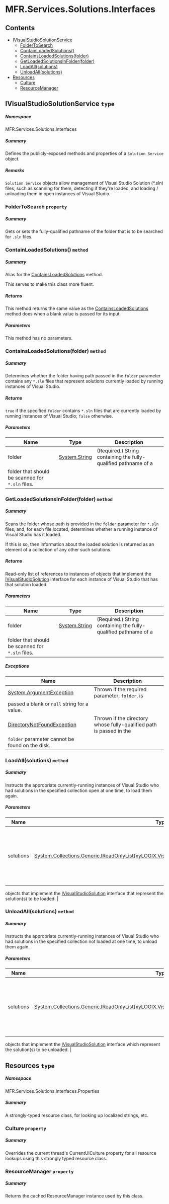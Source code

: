 <a name='assembly'></a>
# MFR.Services.Solutions.Interfaces

## Contents

- [IVisualStudioSolutionService](#T-MFR-Managers-Solutions-Interfaces-IVisualStudioSolutionService 'MFR.Services.Solutions.Interfaces.IVisualStudioSolutionService')
  - [FolderToSearch](#P-MFR-Managers-Solutions-Interfaces-IVisualStudioSolutionService-FolderToSearch 'MFR.Services.Solutions.Interfaces.IVisualStudioSolutionService.FolderToSearch')
  - [ContainLoadedSolutions()](#M-MFR-Managers-Solutions-Interfaces-IVisualStudioSolutionService-ContainLoadedSolutions 'MFR.Services.Solutions.Interfaces.IVisualStudioSolutionService.ContainLoadedSolutions')
  - [ContainsLoadedSolutions(folder)](#M-MFR-Managers-Solutions-Interfaces-IVisualStudioSolutionService-ContainsLoadedSolutions-System-String- 'MFR.Services.Solutions.Interfaces.IVisualStudioSolutionService.ContainsLoadedSolutions(System.String)')
  - [GetLoadedSolutionsInFolder(folder)](#M-MFR-Managers-Solutions-Interfaces-IVisualStudioSolutionService-GetLoadedSolutionsInFolder-System-String- 'MFR.Services.Solutions.Interfaces.IVisualStudioSolutionService.GetLoadedSolutionsInFolder(System.String)')
  - [LoadAll(solutions)](#M-MFR-Managers-Solutions-Interfaces-IVisualStudioSolutionService-LoadAll-System-Collections-Generic-IReadOnlyList{xyLOGIX-VisualStudio-Solutions-Interfaces-IVisualStudioSolution}- 'MFR.Services.Solutions.Interfaces.IVisualStudioSolutionService.LoadAll(System.Collections.Generic.IReadOnlyList{xyLOGIX.VisualStudio.Solutions.Interfaces.IVisualStudioSolution})')
  - [UnloadAll(solutions)](#M-MFR-Managers-Solutions-Interfaces-IVisualStudioSolutionService-UnloadAll-System-Collections-Generic-IReadOnlyList{xyLOGIX-VisualStudio-Solutions-Interfaces-IVisualStudioSolution}- 'MFR.Services.Solutions.Interfaces.IVisualStudioSolutionService.UnloadAll(System.Collections.Generic.IReadOnlyList{xyLOGIX.VisualStudio.Solutions.Interfaces.IVisualStudioSolution})')
- [Resources](#T-MFR-Managers-Solutions-Interfaces-Properties-Resources 'MFR.Services.Solutions.Interfaces.Properties.Resources')
  - [Culture](#P-MFR-Managers-Solutions-Interfaces-Properties-Resources-Culture 'MFR.Services.Solutions.Interfaces.Properties.Resources.Culture')
  - [ResourceManager](#P-MFR-Managers-Solutions-Interfaces-Properties-Resources-ResourceManager 'MFR.Services.Solutions.Interfaces.Properties.Resources.ResourceManager')

<a name='T-MFR-Managers-Solutions-Interfaces-IVisualStudioSolutionService'></a>
## IVisualStudioSolutionService `type`

##### Namespace

MFR.Services.Solutions.Interfaces

##### Summary

Defines the publicly-exposed methods and properties of a `Solution Service` object.

##### Remarks

`Solution Service` objects allow management of Visual Studio Solution
(*.sln) files, such as scanning for them, detecting if they're loaded,
and loading / unloading them in open instances of Visual Studio.

<a name='P-MFR-Managers-Solutions-Interfaces-IVisualStudioSolutionService-FolderToSearch'></a>
### FolderToSearch `property`

##### Summary

Gets or sets the fully-qualified pathname of the folder that is to be searched
for `.sln` files.

<a name='M-MFR-Managers-Solutions-Interfaces-IVisualStudioSolutionService-ContainLoadedSolutions'></a>
### ContainLoadedSolutions() `method`

##### Summary

Alias for the
[ContainsLoadedSolutions](#M-MFR-Managers-Solutions-Interfaces-IVisualStudioSolutionService-ContainsLoadedSolutions 'MFR.Services.Solutions.Interfaces.IVisualStudioSolutionService.ContainsLoadedSolutions')
method.



This serves to make this class more fluent.

##### Returns

This method returns the same value as the
[ContainsLoadedSolutions](#M-MFR-Managers-Solutions-Interfaces-IVisualStudioSolutionService-ContainsLoadedSolutions 'MFR.Services.Solutions.Interfaces.IVisualStudioSolutionService.ContainsLoadedSolutions')
method does when a blank value is passed for its input.

##### Parameters

This method has no parameters.

<a name='M-MFR-Managers-Solutions-Interfaces-IVisualStudioSolutionService-ContainsLoadedSolutions-System-String-'></a>
### ContainsLoadedSolutions(folder) `method`

##### Summary

Determines whether the folder having path passed in the
`folder`
parameter contains any `*.sln` files that represent
solutions currently loaded by running instances of Visual Studio.

##### Returns

`true` if the specified `folder`
contains `*.sln` files that are currently loaded by running instances
of Visual Studio; `false` otherwise.

##### Parameters

| Name | Type | Description |
| ---- | ---- | ----------- |
| folder | [System.String](http://msdn.microsoft.com/query/dev14.query?appId=Dev14IDEF1&l=EN-US&k=k:System.String 'System.String') | (Required.) String containing the fully-qualified pathname of a
folder that should be scanned for `*.sln` files. |

<a name='M-MFR-Managers-Solutions-Interfaces-IVisualStudioSolutionService-GetLoadedSolutionsInFolder-System-String-'></a>
### GetLoadedSolutionsInFolder(folder) `method`

##### Summary

Scans the folder whose path is provided in the
`folder`
parameter for `*.sln` files, and, for each file
located, determines whether a running instance of Visual Studio has
it loaded.



If this is so, then information about the loaded solution is
returned as an element of a collection of any other such solutions.

##### Returns

Read-only list of references to instances of objects that implement
the
[IVisualStudioSolution](#T-MFR-Solutions-Interfaces-IVisualStudioSolution 'MFR.Solutions.Interfaces.IVisualStudioSolution')
interface for each instance of Visual Studio that has that solution loaded.

##### Parameters

| Name | Type | Description |
| ---- | ---- | ----------- |
| folder | [System.String](http://msdn.microsoft.com/query/dev14.query?appId=Dev14IDEF1&l=EN-US&k=k:System.String 'System.String') | (Required.) String containing the fully-qualified pathname of a
folder that should be scanned for `*.sln` files. |

##### Exceptions

| Name | Description |
| ---- | ----------- |
| [System.ArgumentException](http://msdn.microsoft.com/query/dev14.query?appId=Dev14IDEF1&l=EN-US&k=k:System.ArgumentException 'System.ArgumentException') | Thrown if the required parameter, `folder`, is
passed a blank or `null` string for a value. |
| [DirectoryNotFoundException](#T-DirectoryNotFoundException 'DirectoryNotFoundException') | Thrown if the directory whose fully-qualified path is passed in the
`folder` parameter cannot be found on the disk. |

<a name='M-MFR-Managers-Solutions-Interfaces-IVisualStudioSolutionService-LoadAll-System-Collections-Generic-IReadOnlyList{xyLOGIX-VisualStudio-Solutions-Interfaces-IVisualStudioSolution}-'></a>
### LoadAll(solutions) `method`

##### Summary

Instructs the appropriate currently-running instances of Visual
Studio who had solutions in the specified collection open at one
time, to load them again.

##### Parameters

| Name | Type | Description |
| ---- | ---- | ----------- |
| solutions | [System.Collections.Generic.IReadOnlyList{xyLOGIX.VisualStudio.Solutions.Interfaces.IVisualStudioSolution}](http://msdn.microsoft.com/query/dev14.query?appId=Dev14IDEF1&l=EN-US&k=k:System.Collections.Generic.IReadOnlyList 'System.Collections.Generic.IReadOnlyList{xyLOGIX.VisualStudio.Solutions.Interfaces.IVisualStudioSolution}') | (Required.) Reference to a collection of references to instances of
objects that implement the
[IVisualStudioSolution](#T-MFR-Solutions-Interfaces-IVisualStudioSolution 'MFR.Solutions.Interfaces.IVisualStudioSolution')
interface that represent the solution(s) to be loaded. |

<a name='M-MFR-Managers-Solutions-Interfaces-IVisualStudioSolutionService-UnloadAll-System-Collections-Generic-IReadOnlyList{xyLOGIX-VisualStudio-Solutions-Interfaces-IVisualStudioSolution}-'></a>
### UnloadAll(solutions) `method`

##### Summary

Instructs the appropriate currently-running instances of Visual
Studio who had solutions in the specified collection not loaded at
one time, to unload them again.

##### Parameters

| Name | Type | Description |
| ---- | ---- | ----------- |
| solutions | [System.Collections.Generic.IReadOnlyList{xyLOGIX.VisualStudio.Solutions.Interfaces.IVisualStudioSolution}](http://msdn.microsoft.com/query/dev14.query?appId=Dev14IDEF1&l=EN-US&k=k:System.Collections.Generic.IReadOnlyList 'System.Collections.Generic.IReadOnlyList{xyLOGIX.VisualStudio.Solutions.Interfaces.IVisualStudioSolution}') | (Required.) Reference to a collection of references to instances of
objects that implement the
[IVisualStudioSolution](#T-MFR-Solutions-Interfaces-IVisualStudioSolution 'MFR.Solutions.Interfaces.IVisualStudioSolution')
interface which represent the solution(s) to be unloaded. |

<a name='T-MFR-Managers-Solutions-Interfaces-Properties-Resources'></a>
## Resources `type`

##### Namespace

MFR.Services.Solutions.Interfaces.Properties

##### Summary

A strongly-typed resource class, for looking up localized strings, etc.

<a name='P-MFR-Managers-Solutions-Interfaces-Properties-Resources-Culture'></a>
### Culture `property`

##### Summary

Overrides the current thread's CurrentUICulture property for all
  resource lookups using this strongly typed resource class.

<a name='P-MFR-Managers-Solutions-Interfaces-Properties-Resources-ResourceManager'></a>
### ResourceManager `property`

##### Summary

Returns the cached ResourceManager instance used by this class.
